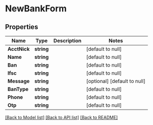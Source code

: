 # NewBankForm

## Properties
Name | Type | Description | Notes
------------ | ------------- | ------------- | -------------
**AcctNick** | **string** |  | [default to null]
**Name** | **string** |  | [default to null]
**Ban** | **string** |  | [default to null]
**Ifsc** | **string** |  | [default to null]
**Message** | **string** |  | [optional] [default to null]
**BanType** | **string** |  | [default to null]
**Phone** | **string** |  | [default to null]
**Otp** | **string** |  | [default to null]

[[Back to Model list]](../README.md#documentation-for-models) [[Back to API list]](../README.md#documentation-for-api-endpoints) [[Back to README]](../README.md)


